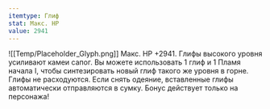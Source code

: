```yaml
---
itemtype: Глиф
stat: Макс. HP 
value: 2941
---
```

![[Temp/Placeholder_Glyph.png]]
Макс. HP +2941. Глифы высокого уровня усиливают камеи сапог. Вы можете использовать 1 глиф и 1 Пламя начала I, чтобы синтезировать новый глиф такого же уровня в горне. Глифы не расходуются. Если снять одеяние, вставленные глифы автоматически отправляются в сумку. Бонус действует только на персонажа!

